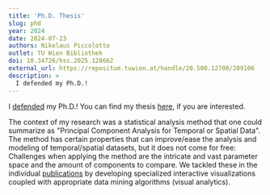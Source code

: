 ```yaml
---
title: 'Ph.D. Thesis'
slug: phd
year: 2024
date: 2024-07-23
authors: Nikolaus Piccolotto
outlet: TU Wien Bibliothek
doi: 10.34726/hss.2025.128662
external_url: https://repositum.tuwien.at/handle/20.500.12708/209106
description: >
  I defended my Ph.D.!
---
```


I [defended](https://www.cvast.tuwien.ac.at/news/2024-07/cheers-nikolaus-successful-phd-defense-and-new-adventures) my Ph.D.! You can find my thesis [here](/media/phd-thesis.pdf), if you are interested.

The context of my research was a statistical analysis method that one could summarize as "Principal Component Analysis for Temporal or Spatial Data". The method has certain properties that can improve/ease the analysis and modeling of temporal/spatial datasets, but it does not come for free: Challenges when applying the method are the intricate and vast parameter space and the amount of components to compare. We tackled these in the individual [publications](/publication/) by developing specialized interactive visualizations coupled with appropriate data mining algorithms (visual analytics).
